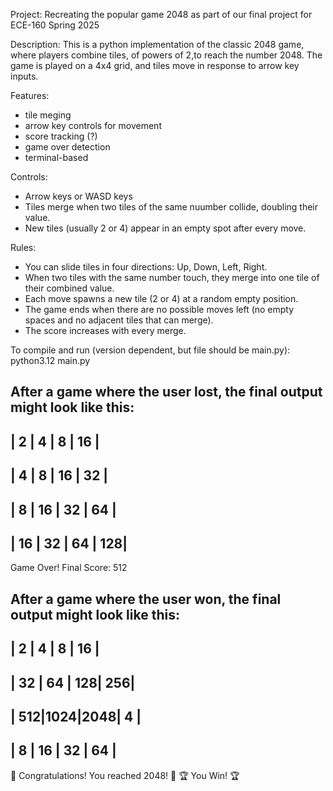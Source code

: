 Project: Recreating the popular game 2048 as part of our final project for ECE-160 Spring 2025

Description: This is a python implementation of the classic 2048 game, where players combine tiles, of powers of 2,to reach the number 2048. The game is played on a 4x4 grid, and tiles move in response to arrow key inputs.

Features: 
- tile meging
- arrow key controls for movement
- score tracking (?)
- game over detection
- terminal-based

Controls:
- Arrow keys or WASD keys 
- Tiles merge when two tiles of the same nuumber collide, doubling their value.
- New tiles (usually 2 or 4) appear in an empty spot after every move.

Rules:
- You can slide tiles in four directions: Up, Down, Left, Right.
- When two tiles with the same number touch, they merge into one tile of their combined value.
- Each move spawns a new tile (2 or 4) at a random empty position.
- The game ends when there are no possible moves left (no empty spaces and no adjacent tiles that can merge).
- The score increases with every merge.

To compile and run (version dependent, but file should be main.py):
python3.12 main.py 

After a game where the user lost, the final output might look like this:
---------------------
|  2 |  4 |  8 | 16 |
---------------------
|  4 |  8 | 16 | 32 |
---------------------
|  8 | 16 | 32 | 64 |
---------------------
| 16 | 32 | 64 | 128|
---------------------

Game Over! Final Score: 512

After a game where the user won, the final output might look like this: 
---------------------
|  2 |  4 |  8 | 16 |
---------------------
| 32 | 64 | 128| 256|
---------------------
| 512|1024|2048|  4 |
---------------------
|  8 | 16 | 32 | 64 |
----------------------

🎉 Congratulations! You reached 2048! 🎉
🏆 You Win! 🏆

